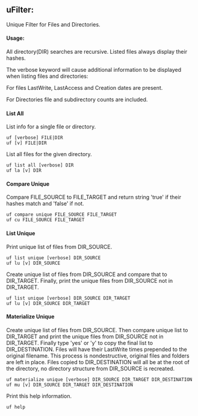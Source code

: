 ﻿## uFilter: 
  Unique Filter for Files and Directories.

#### Usage:
 All directory(DIR) searches are recursive. Listed files always display their 
 hashes.

 The verbose keyword will cause additional information to be displayed when
 listing files and directories:
 
  For files LastWrite, LastAccess and Creation dates are present.
  
  For Directories file and subdirectory counts are included.


#### List All
  List info for a single file or directory.
  
    uf [verbose] FILE|DIR
    uf [v] FILE|DIR

  List all files for the given directory.
  
    uf list all [verbose] DIR
    uf la [v] DIR
    
#### Compare Unique
   Compare FILE_SOURCE to FILE_TARGET and return string 'true' if their hashes 
  match and 'false' if not.
  
    uf compare unique FILE_SOURCE FILE_TARGET
    uf cu FILE_SOURCE FILE_TARGET


#### List Unique
  Print unique list of files from DIR_SOURCE.

    uf list unique [verbose] DIR_SOURCE
    uf lu [v] DIR_SOURCE
    
  Create unique list of files from DIR_SOURCE and compare that to DIR_TARGET. 
  Finally, print the unique files from DIR_SOURCE not in DIR_TARGET.
  
    uf list unique [verbose] DIR_SOURCE DIR_TARGET
    uf lu [v] DIR_SOURCE DIR_TARGET

#### Materialize Unique
   Create unique list of files from DIR_SOURCE. Then compare unique list to 
  DIR_TARGET and print the unique files from DIR_SOURCE not in DIR_TARGET.
  Finally type 'yes' or 'y' to copy the final list to DIR_DESTINATION. Files
  will have their LastWrite times prepended to the original filename. This 
  process is nondestructive, original files and folders are left in place.
  Files copied to DIR_DESTINATION will all be at the root of the directory,
  no directory structure from DIR_SOURCE is recreated.
  
    uf materialize unique [verbose] DIR_SOURCE DIR_TARGET DIR_DESTINATION
    uf mu [v] DIR_SOURCE DIR_TARGET DIR_DESTINATION

  Print this help information.
  
    uf help